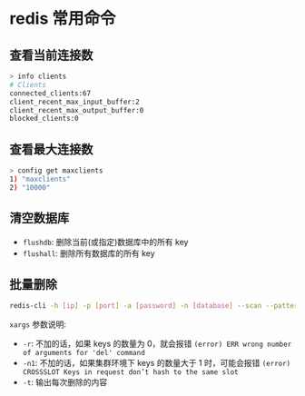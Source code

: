 # redis 常用命令

## 查看当前连接数

```bash
> info clients
# Clients
connected_clients:67
client_recent_max_input_buffer:2
client_recent_max_output_buffer:0
blocked_clients:0
```

## 查看最大连接数

```bash
> config get maxclients
1) "maxclients"
2) "10000"
```

## 清空数据库

- ```flushdb```: 删除当前(或指定)数据库中的所有 key
- ```flushall```: 删除所有数据库的所有 key

## 批量删除

```bash
redis-cli -h [ip] -p [port] -a [password] -n [database] --scan --pattern "prefix:*" | xargs -r -n1 -t redis-cli -h [ip] -p [port] -a [password] -n [database] del
```

```xargs``` 参数说明:

- ```-r```: 不加的话，如果 keys 的数量为 0，就会报错 ```(error) ERR wrong number of arguments for 'del' command```
- ```-n1```: 不加的话，如果集群环境下 keys 的数量大于 1 时，可能会报错 ```(error) CROSSSLOT Keys in request don’t hash to the same slot```
- ```-t```: 输出每次删除的内容
